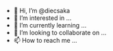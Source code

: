 - 👋 Hi, I’m @diecsaka
- 👀 I’m interested in ...
- 🌱 I’m currently learning ...
- 💞️ I’m looking to collaborate on ...
- 📫 How to reach me ...

<!---
diecsaka/diecsaka is a ✨ special ✨ repository because its `README.md` (this file) appears on your GitHub profile.
You can click the Preview link to take a look at your changes.
--->
